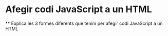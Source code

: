# Afegir codi JavaScript a un HTML

\*\* Explica les 3 formes diferents que tenim per afegir codi JavaScript a un HTML

